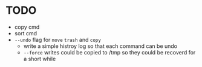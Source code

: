 # TODO
* copy cmd
* sort cmd
* `--undo` flag for `move` `trash` and `copy`
  * write a simple histroy log so that each command can be undo
  * `--force` writes could be copied to /tmp so they could be recoverd for a short while
